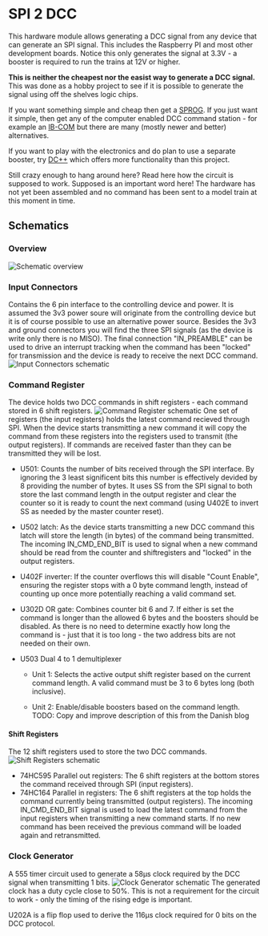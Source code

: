 # SPI 2 DCC
This hardware module allows generating a DCC signal from any device that can generate an SPI signal. This includes the 
Raspberry PI and most other development boards. Notice this only generates the signal at 3.3V - a booster is required to run the trains at 12V or higher.

**This is neither the cheapest nor the easist way to generate a DCC signal.**  
This was done as a hobby project to see if it is possible to generate the signal using off the shelves logic chips.

If you want something simple and cheap then get a [SPROG](http://www.sprog-dcc.co.uk/about_sprogII.shtml). If you just want it simple,
then get any of the computer enabled DCC command station - for example an [IB-COM](http://www.uhlenbrock.de/de_DE/produkte/digizen/I000C67F-001.htm!ArcEntryInfo=0004.2.I000C67F)
but there are many (mostly newer and better) alternatives.

If you want to play with the electronics and do plan to use a separate booster, try [DC++](https://github.com/DccPlusPlus/BaseStation) which
offers more functionality than this project.

Still crazy enough to hang around here? Read here how the circuit is supposed to work. Supposed is an important word here! The hardware has not yet
been assembled and no command has been sent to a model train at this moment in time.

## Schematics
### Overview
![Schematic overview](https://kicaddoxer.azurewebsites.net/github/trainiot/Hardware/master/Spi2Dcc/SpiDcc.sch?.svg)

### Input Connectors
Contains the 6 pin interface to the controlling device and power. It is assumed the 3v3 power soure will originate from the controlling 
device but it is of course possible to use an alternative power source.
Besides the 3v3 and ground connectors you will find the three SPI signals (as the device is write only there is no MISO). The final connection 
"IN_PREAMBLE" can be used to drive an interrupt tracking when the command has been "locked" for transmission and the device is ready to receive
the next DCC command. 
![Input Connectors schematic](https://kicaddoxer.azurewebsites.net/github/trainiot/Hardware/master/Spi2Dcc/InputConnectors.sch?.svg)

### Command Register
The device holds two DCC commands in shift registers - each command stored in 6 shift registers. 
![Command Register schematic](https://kicaddoxer.azurewebsites.net/github/trainiot/Hardware/master/Spi2Dcc/CommandRegister.sch?.svg)
One set of registers (the input registers) holds the latest command recieved through SPI. When the device starts transmitting
a new command it will copy the command from these registers into the registers used to transmit (the output registers).
If commands are received faster than they can be transmitted they will be lost.

* U501: Counts the number of bits received through the SPI interface. By ignoring the 3 least significent bits this 
number is effectively devided by 8 providing the number of bytes. It uses SS from the SPI signal to both store the
last command length in the output register and clear the counter so it is ready to count the next command
(using U402E to invert SS as needed by the master counter reset).

* U502 latch: As the device starts transmitting a new DCC command this latch will store the length (in bytes) of the command being transmitted.  
The incoming IN_CMD_END_BIT is used to signal when a new command should be read from the counter and shiftregisters and "locked" in the output registers.

* U402F inverter: If the counter overflows this will disable "Count Enable", ensuring the register stops with a 0 byte command length,
instead of counting up once more potentially reaching a valid command set.

* U302D OR gate: Combines counter bit 6 and 7. If either is set the command is longer than the allowed 6 bytes and the boosters
should be disabled. As there is no need to determine exactly how long the command is - just that it is too long - the two address bits
are not needed on their own.

* U503 Dual 4 to 1 demultiplexer

  * Unit 1: Selects the active output shift register based on the current command length.
A valid command must be 3 to 6 bytes long (both inclusive).  

  * Unit 2: Enable/disable boosters based on the command length. TODO: Copy and improve description of this from the Danish blog

#### Shift Registers
The 12 shift registers used to store the two DCC commands.
![Shift Registers schematic](https://kicaddoxer.azurewebsites.net/github/trainiot/Hardware/master/Spi2Dcc/ShiftRegisters.sch?.svg)
* 74HC595 Parallel out registers: The 6 shift registers at the bottom stores the command received through SPI (input registers).
* 74HC164 Parallel in registers: The 6 shift registers at the top holds the command currently being transmitted (output registers).
The incoming IN_CMD_END_BIT signal is used to load the latest command from the input registers when transmitting a new command starts.
If no new command has been received the previous command will be loaded again and retransmitted.

### Clock Generator
A 555 timer circuit used to generate a 58μs clock required by the DCC signal when transmitting 1 bits.
![Clock Generator schematic](https://kicaddoxer.azurewebsites.net/github/trainiot/Hardware/master/Spi2Dcc/ClockGenerator.sch?hiddenpins=ShowIfConnectedToWire&.svg)
The generated clock has a duty cycle close to 50%. This is not a requirement for the circuit to work - only the timing of the
rising edge is important.

U202A is a flip flop used to derive the 116μs clock required for 0 bits on the DCC protocol.
